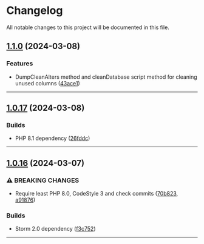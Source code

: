 <!--- BEGIN HEADER -->
# Changelog

All notable changes to this project will be documented in this file.
<!--- END HEADER -->

## [1.1.0](https://github.com/liquiddesign/migrator/compare/v1.0.17...v1.1.0) (2024-03-08)

### Features

* DumpCleanAlters method and cleanDatabase script method for cleaning unused columns ([43ace1](https://github.com/liquiddesign/migrator/commit/43ace17f0550eabf6e07d2f6f65f9cbdeca5fefb))


---

## [1.0.17](https://github.com/liquiddesign/migrator/compare/v1.0.16...v1.0.17) (2024-03-08)

### Builds

* PHP 8.1 dependency ([26fddc](https://github.com/liquiddesign/migrator/commit/26fddc2666226b98a31c2c01033e0e3a0d0efe7b))


---

## [1.0.16](https://github.com/liquiddesign/migrator/compare/v1.0.15...v1.0.16) (2024-03-07)

### ⚠ BREAKING CHANGES

* Require least PHP 8.0, CodeStyle 3 and check commits ([70b823](https://github.com/liquiddesign/migrator/commit/70b8238d8b1b60502c90ef2bb96b01e1db35748a), [a91876](https://github.com/liquiddesign/migrator/commit/a91876f574af62dedd9e296f03e46dc6e4fffcad))

### Builds

* Storm 2.0 dependency ([f3c752](https://github.com/liquiddesign/migrator/commit/f3c75283a6fb97c6a5c75804ad811f89088b6ef3))


---

